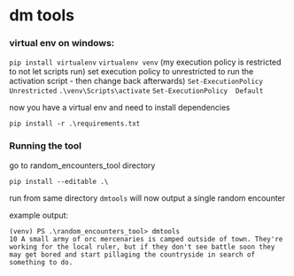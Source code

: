 # dm tools

### virtual env on windows:
`pip install virtualenv`
` virtualenv venv `
(my execution policy is restricted to not let scripts run) set execution policy to unrestricted to run the activation script - then change back afterwards)
`Set-ExecutionPolicy Unrestricted`
` .\venv\Scripts\activate `
`Set-ExecutionPolicy  Default`

now you have a virtual env and need to install dependencies

`pip install -r .\requirements.txt`

### Running the tool



go to random_encounters_tool directory

 `pip install --editable .\`

 run from same directory
 `dmtools` will now output a single random encounter 

 example output:

 `(venv) PS .\random_encounters_tool> dmtools                                                                     10
A small army of orc mercenaries is camped outside of town. They're working for the local ruler, but if they don't see battle soon they may get bored and start pillaging the countryside in search of something to do.`
